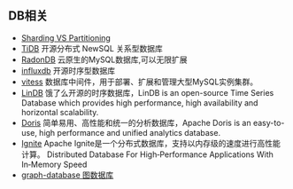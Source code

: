 ## DB相关
- [Sharding VS Partitioning](ShardingPartitioning.md)
- [TiDB](TiDB/README.md) 开源分布式 NewSQL 关系型数据库
- [RadonDB](RadonDB/README.md) 云原生的MySQL数据库,可以无限扩展
- [influxdb](influxdb/README.md) 开源时序型数据库
- [vitess](vitess/README.md) 数据库中间件，用于部署、扩展和管理大型MySQL实例集群。
- [LinDB](LinDB/README.md)  饿了么开源的时序数据库，LinDB is an open-source Time Series Database which provides high performance, high availability and horizontal scalability.
- [Doris](Doris/README.md) 简单易用、高性能和统一的分析数据库，Apache Doris is an easy-to-use, high performance and unified analytics database.
- [Ignite](Ignite/README.md) Apache Ignite是一个分布式数据库，支持以内存级的速度进行高性能计算。 Distributed Database For
High‑Performance Applications
With In‑Memory Speed
- [graph-database 图数据库](graph-database/README.md)